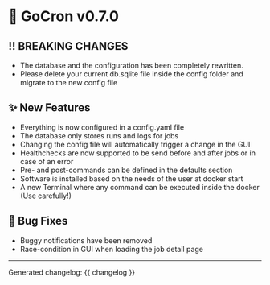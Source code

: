 # 🚀 GoCron v0.7.0

## ‼️ BREAKING CHANGES

- The database and the configuration has been completely rewritten.
- Please delete your current db.sqlite file inside the config folder and migrate to the new config file

## ✨ New Features

- Everything is now configured in a config.yaml file
- The database only stores runs and logs for jobs
- Changing the config file will automatically trigger a change in the GUI
- Healthchecks are now supported to be send before and after jobs or in case of an error
- Pre- and post-commands can be defined in the defaults section
- Software is installed based on the needs of the user at docker start
- A new Terminal where any command can be executed inside the docker (Use carefully!)

## 🐛 Bug Fixes

- Buggy notifications have been removed
- Race-condition in GUI when loading the job detail page

---

Generated changelog:
{{ changelog }}
